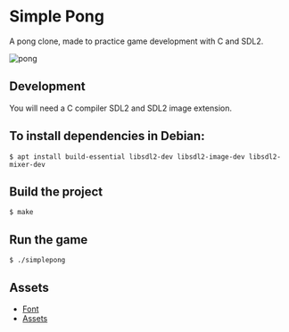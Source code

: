 # Simple Pong

A pong clone, made to practice game development with C and SDL2.

![pong](https://github.com/rdleon/simple-pong/assets/289059/2f6a4398-eadd-419c-a14a-7f6929fd1d77)


## Development

You will need a C compiler SDL2 and SDL2 image extension.

##  To install dependencies in Debian:

`$ apt install build-essential libsdl2-dev libsdl2-image-dev libsdl2-mixer-dev`

## Build the project

`$ make`

## Run the game

`$ ./simplepong`

## Assets

- [Font](https://opengameart.org/content/good-neighbors-pixel-font)
- [Assets](https://opengameart.org/content/pong-programmer-art)
